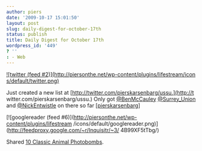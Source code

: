 ```yaml
---
author: piers
date: '2009-10-17 15:01:50'
layout: post
slug: daily-digest-for-october-17th
status: publish
title: Daily Digest for October 17th
wordpress_id: '449'
? ''
: - Web
---
```


[![twitter (feed #2)](http://piersonthe.net/wp-content/plugins/lifestream/icon
s/default/twitter.png)](http://twitter.com/pierskarsenbarg/statuses/4941390891
)

Just created a new list at [http://twitter.com/pierskarsenbarg/ussu.](http://t
witter.com/pierskarsenbarg/ussu.) Only got
[@BenMcCauley](http://www.twitter.com/BenMcCauley)
[@Surrey_Union](http://www.twitter.com/Surrey_Union) and
[@NickEntwistle](http://www.twitter.com/NickEntwistle) on there so far
[[pierskarsenbarg](http://twitter.com/pierskarsenbarg/statuses/4941390891)]

[![googlereader (feed #6)](http://piersonthe.net/wp-content/plugins/lifestream
/icons/default/googlereader.png)](http://feedproxy.google.com/~r/Inquisitr/~3/
4B99XF5tTbg/)

Shared [10 Classic Animal
Photobombs](http://feedproxy.google.com/~r/Inquisitr/~3/4B99XF5tTbg/).

